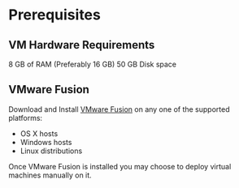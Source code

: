# Prerequisites

## VM Hardware Requirements

8 GB of RAM (Preferably 16 GB)
50 GB Disk space

## VMware Fusion

Download and Install [VMware Fusion](https://www.vmware.com/in/products/fusion/fusion-evaluation.html) on any one of the supported platforms:

 - OS X hosts
 - Windows hosts
 - Linux distributions

Once VMware Fusion is installed you may choose to deploy virtual machines manually on it.
